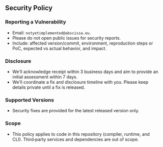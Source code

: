 ## Security Policy
### Reporting a Vulnerability
- Email: `notyetimplemented@abscissa.eu`.
- Please do not open public issues for security reports.
- Include: affected version/commit, environment, reproduction steps or PoC, expected vs actual behavior, and impact.

### Disclosure
- We'll acknowledge receipt within 3 business days and aim to provide an initial assessment within 7 days.
- We'll coordinate a fix and disclosure timeline with you. Please keep details private until a fix is released.

### Supported Versions
- Security fixes are provided for the latest released version only.

### Scope
- This policy applies to code in this repository (compiler, runtime, and CLI). Third‑party services and dependencies are out of scope.